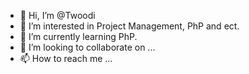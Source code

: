 - 👋 Hi, I’m @Twoodi
- 👀 I’m interested in Project Management, PhP and ect.
- 🌱 I’m currently learning PhP.
- 💞️ I’m looking to collaborate on ...
- 📫 How to reach me ...

<!---
Twoodi/Twoodi is a ✨ special ✨ repository because its `README.md` (this file) appears on your GitHub profile.
You can click the Preview link to take a look at your changes.
--->
